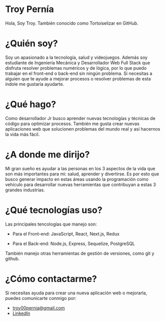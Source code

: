 # Troy Pernía
Hola, Soy Troy. También conocido como Tortoiselizar en GitHub.

# ¿Quién soy?
Soy un apasionado a la tecnología, salud y videojuegos. Además soy estudiante de Ingeniería Mecánica y Desarrollador Web Full Stack que disfruta resolver problemas numéricos y  de lógica, por lo que puedo trabajar en el front-end o back-end sin ningún problema. Si necesitas a alguien que te ayude a mejorar procesos o resolver problemas de esta índole me gustaría ayudarte.

# ¿Qué hago?
Como desarrollador Jr busco aprender nuevas tecnologías y técnicas de código para optimizar procesos. También me gusta crear nuevas aplicaciones web que solucionen problemas del mundo real y así hacernos la vida más fácil.

# ¿A donde me dirijo?
Mi gran sueño es ayudar a las personas en los 3 aspectos de la vida que son más importantes para mi: salud, aprender y divertirse. Es por esto que busco generar impacto en estas áreas usando la programación como vehículo para desarrollar nuevas herramientas que contribuyan a estas 3 grandes industrias.

# ¿Qué tecnologías uso?
Las principales tencologías que manejo son:

* Para el Front-end: JavaScript, React, Next.js, Redux

* Para el Back-end: Node.js, Express, Sequelize, PostgreSQL

También manejo otras herramientas de gestión de versiones, como git y github.

# ¿Cómo contactarme?
Si necesitas ayuda para crear una nueva aplicación web o mejorarla, puedes comunicarte conmigo por:

* troy00pernia@gmail.com
* [LinkedIn](https://www.linkedin.com/in/troy-dj-pernia/)
